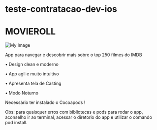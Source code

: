 # teste-contratacao-dev-ios


# MOVIEROLL

![My Image](https://user-images.githubusercontent.com/58192730/222413581-50801667-eb98-4894-b146-207c2f19e7d5.png)

App para navegar e descobrir mais sobre o top 250 filmes do IMDB

• Design clean e moderno

• App agil e muito intuitivo

• Apresenta tela de Casting

• Modo Noturno


Necessário ter instalado o Cocoapods !




Obs: para quaisquer erros com bibliotecas e pods para rodar o app, aconselho ir ao terminal, acessar o diretorio do app e utilizar o comando pod install.
